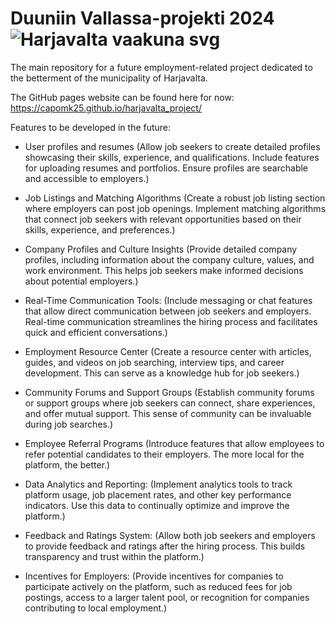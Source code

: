 # Duuniin Vallassa-projekti 2024 ![Harjavalta vaakuna svg](https://github.com/CapoMK25/harjavalta_project/assets/151710380/833ac44a-466d-4ce6-b69a-88bfd5053de7)

The main repository for a future employment-related project dedicated to the betterment of the municipality of Harjavalta.

The GitHub pages website can be found here for now: https://capomk25.github.io/harjavalta_project/

Features to be developed in the future: 

- User profiles and resumes (Allow job seekers to create detailed profiles showcasing their skills, experience, and qualifications. Include features for uploading resumes and portfolios. Ensure profiles are searchable and accessible to employers.)

- Job Listings and Matching Algorithms (Create a robust job listing section where employers can post job openings. Implement matching algorithms that connect job seekers with relevant opportunities based on their skills, experience, and preferences.)

- Company Profiles and Culture Insights (Provide detailed company profiles, including information about the company culture, values, and work environment. This helps job seekers make informed decisions about potential employers.)

- Real-Time Communication Tools: (Include messaging or chat features that allow direct communication between job seekers and employers. Real-time communication streamlines the hiring process and facilitates quick and efficient conversations.)

- Employment Resource Center (Create a resource center with articles, guides, and videos on job searching, interview tips, and career development. This can serve as a knowledge hub for job seekers.)

- Community Forums and Support Groups (Establish community forums or support groups where job seekers can connect, share experiences, and offer mutual support. This sense of community can be invaluable during job searches.)

- Employee Referral Programs (Introduce features that allow employees to refer potential candidates to their employers. The more local for the platform, the better.)

- Data Analytics and Reporting: (Implement analytics tools to track platform usage, job placement rates, and other key performance indicators. Use this data to continually optimize and improve the platform.)

- Feedback and Ratings System: (Allow both job seekers and employers to provide feedback and ratings after the hiring process. This builds transparency and trust within the platform.)

- Incentives for Employers: (Provide incentives for companies to participate actively on the platform, such as reduced fees for job postings, access to a larger talent pool, or recognition for companies contributing to local employment.)
